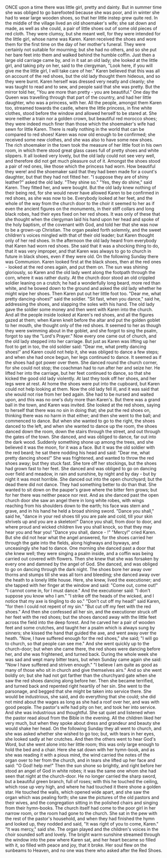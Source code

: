 ONCE upon a time there was little girl, pretty and dainty.
But in summer time she was obliged to go barefooted because she was poor, and in winter she had to wear large wooden shoes, so that her little instep grew quite red.
In the middle of the village lived an old shoemaker's wife; she sat down and made, as well as she could, a pair of little shoes out of some old pieces of red cloth.
They were clumsy, but she meant well, for they were intended for the little girl, whose name was Karen.
Karen received the shoes and wore them for the first time on the day of her mother's funeral.
They were certainly not suitable for mourning; but she had no others, and so she put her bare feet into them and walked behind the humble coffin.
Just then a large old carriage came by, and in it sat an old lady; she looked at the little girl, and taking pity on her, said to the clergyman, "Look here, if you will give me the little girl, I will take care of her."
Karen believed that this was all on account of the red shoes, but the old lady thought them hideous, and so they were burnt.
Karen herself was dressed very neatly and cleanly; she was taught to read and to sew, and people said that she was pretty.
But the mirror told her, "You are more than pretty - you are beautiful."
One day the Queen was travelling through that part of the country, and had her little daughter, who was a princess, with her.
All the people, amongst them Karen too, streamed towards the castle, where the little princess, in fine white clothes, stood before the window and allowed herself to be stared at.
She wore neither a train nor a golden crown, but beautiful red morocco shoes; they were indeed much finer than those which the shoemaker's wife had sewn for little Karen.
There is really nothing in the world that can be compared to red shoes!
Karen was now old enough to be confirmed; she received some new clothes, and she was also to have some new shoes.
The rich shoemaker in the town took the measure of her little foot in his own room, in which there stood great glass cases full of pretty shoes and white slippers.
It all looked very lovely, but the old lady could not see very well, and therefore did not get much pleasure out of it.
Amongst the shoes stood a pair of red ones, like those which the princess had worn.
How beautiful they were! and the shoemaker said that they had been made for a count's daughter, but that they had not fitted her.
"I suppose they are of shiny leather?" asked the old lady.
"They shine so."
"Yes, they do shine," said Karen.
They fitted her, and were bought.
But the old lady knew nothing of their being red, for she would never have allowed Karen to be confirmed in red shoes, as she was now to be.
Everybody looked at her feet, and the whole of the way from the church door to the choir it seemed to her as if even the ancient figures on the monuments, in their stiff collars and long black robes, had their eyes fixed on her red shoes.
It was only of these that she thought when the clergyman laid his hand upon her head and spoke of the holy baptism, of the covenant with God, and told her that she was now to be a grown-up Christian.
The organ pealed forth solemnly, and the sweet children's voices mingled with that of their old leader; but Karen thought only of her red shoes.
In the afternoon the old lady heard from everybody that Karen had worn red shoes.
She said that it was a shocking thing to do, that it was very improper, and that Karen was always to go to church in future in black shoes, even if they were old.
On the following Sunday there was Communion.
Karen looked first at the black shoes, then at the red ones - looked at the red ones again, and put them on.
The sun was shining gloriously, so Karen and the old lady went along the footpath through the corn, where it was rather dusty.
At the church door stood an old crippled soldier leaning on a crutch; he had a wonderfully long beard, more red than white, and he bowed down to the ground and asked the old lady whether he might wipe her shoes.
Then Karen put out her little foot too.
"Dear me, what pretty dancing-shoes!" said the soldier.
"Sit fast, when you dance," said he, addressing the shoes, and slapping the soles with his hand.
The old lady gave the soldier some money and then went with Karen into the church.
And all the people inside looked at Karen's red shoes, and all the figures gazed at them; when Karen knelt before the altar and put the golden goblet to her mouth, she thought only of the red shoes.
It seemed to her as though they were swimming about in the goblet, and she forgot to sing the psalm, forgot to say the "Lord's Prayer."
Now every one came out of church, and the old lady stepped into her carriage.
But just as Karen was lifting up her foot to get in too, the old soldier said: "Dear me, what pretty dancing shoes!" and Karen could not help it, she was obliged to dance a few steps; and when she had once begun, her legs continued to dance.
It seemed as if the shoes had got power over them.
She danced round the church corner, for she could not stop; the coachman had to run after her and seize her.
He lifted her into the carriage, but her feet continued to dance, so that she kicked the good old lady violently.
At last they took off her shoes, and her legs were at rest.
At home the shoes were put into the cupboard, but Karen could not help looking at them.
Now the old lady fell ill, and it was said that she would not rise from her bed again.
She had to be nursed and waited upon, and this was no one's duty more than Karen's.
But there was a grand ball in the town, and Karen was invited.
She looked at the red shoes, saying to herself that there was no sin in doing that; she put the red shoes on, thinking there was no harm in that either; and then she went to the ball; and commenced to dance.
But when she wanted to go to the right, the shoes danced to the left, and when she wanted to dance up the room, the shoes danced down the room, down the stairs through the street, and out through the gates of the town.
She danced, and was obliged to dance, far out into the dark wood.
Suddenly something shone up among the trees, and she believed it was the moon, for it was a face.
But it was the old soldier with the red beard; he sat there nodding his head and said: "Dear me, what pretty dancing shoes!"
She was frightened, and wanted to throw the red shoes away; but they stuck fast.
She tore off her stockings, but the shoes had grown fast to her feet.
She danced and was obliged to go on dancing over field and meadow, in rain and sunshine, by night and by day - but by night it was most horrible.
She danced out into the open churchyard; but the dead there did not dance.
They had something better to do than that.
She wanted to sit down on the pauper's grave where the bitter fern grows; but for her there was neither peace nor rest.
And as she danced past the open church door she saw an angel there in long white robes, with wings reaching from his shoulders down to the earth; his face was stern and grave, and in his hand he held a broad shining sword.
"Dance you shall," said he, "dance in your red shoes till you are pale and cold, till your skin shrivels up and you are a skeleton!"
Dance you shall, from door to door, and where proud and wicked children live you shall knock, so that they may hear you and fear you!
"Dance you shall, dance - !"
"Mercy!" cried Karen.
But she did not hear what the angel answered, for the shoes carried her through the gate into the fields, along highways and byways, and unceasingly she had to dance.
One morning she danced past a door that she knew well; they were singing a psalm inside, and a coffin was being carried out covered with flowers.
Then she knew that she was forsaken by every one and damned by the angel of God.
She danced, and was obliged to go on dancing through the dark night.
The shoes bore her away over thorns and stumps till she was all torn and bleeding; she danced away over the heath to a lonely little house.
Here, she knew, lived the executioner; and she tapped with her finger at the window and said: "Come out, come out!"
"I cannot come in, for I must dance."
And the executioner said: "I don't suppose you know who I am."
"I strike off the heads of the wicked, and I notice that my axe is tingling to do so."
"Don't cut off my head!" said Karen, "for then I could not repent of my sin."
"But cut off my feet with the red shoes."
And then she confessed all her sin, and the executioner struck off her feet with the red shoes; but the shoes danced away with the little feet across the field into the deep forest.
And he carved her a pair of wooden feet and some crutches, and taught her a psalm which is always sung by sinners; she kissed the hand that guided the axe, and went away over the heath.
"Now, I have suffered enough for the red shoes," she said; "I will go to church, so that people can see me."
And she went quickly up to the church-door; but when she came there, the red shoes were dancing before her, and she was frightened, and turned back.
During the whole week she was sad and wept many bitter tears, but when Sunday came again she said: "Now I have suffered and striven enough."
"I believe I am quite as good as many of those who sit in church and give themselves airs."
And so she went boldly on; but she had not got farther than the churchyard gate when she saw the red shoes dancing along before her.
Then she became terrified, and turned back and repented right heartily of her sin.
She went to the parsonage, and begged that she might be taken into service there.
She would be industrious, she said, and do everything that she could; she did not mind about the wages as long as she had a roof over her, and was with good people.
The pastor's wife had pity on her, and took her into service.
And she was industrious and thoughtful.
She sat quiet and listened when the pastor read aloud from the Bible in the evening.
All the children liked her very much, but when they spoke about dress and grandeur and beauty she would shake her head.
On the following Sunday they all went to church, and she was asked whether she wished to go too; but, with tears in her eyes, she looked sadly at her crutches.
And then the others went to hear God's Word, but she went alone into her little room; this was only large enough to hold the bed and a chair.
Here she sat down with her hymn-book, and as she was reading it with a pious mind, the wind carried the notes of the organ over to her from the church, and in tears she lifted up her face and said: "O God! help me!"
Then the sun shone so brightly, and right before her stood an angel of God in white robes; it was the same one whom she had seen that night at the church-door.
He no longer carried the sharp sword, but a beautiful green branch, full of roses; with this he touched the ceiling, which rose up very high, and where he had touched it there shone a golden star.
He touched the walls, which opened wide apart, and she saw the organ which was pealing forth; she saw the pictures of the old pastors and their wives, and the congregation sitting in the polished chairs and singing from their hymn-books.
The church itself had come to the poor girl in her narrow room, or the room had gone to the church.
She sat in the pew with the rest of the pastor's household, and when they had finished the hymn and looked up, they nodded and said, "It was right of you to come, Karen."
"It was mercy," said she.
The organ played and the children's voices in the choir sounded soft and lovely.
The bright warm sunshine streamed through the window into the pew where Karen sat, and her heart became so filled with it, so filled with peace and joy, that it broke.
Her soul flew on the sunbeams to Heaven, and no one was there who asked after the Red Shoes.

